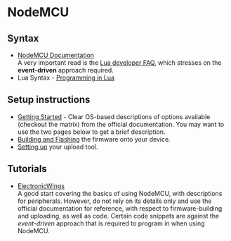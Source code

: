 # NodeMCU

## Syntax
- [NodeMCU Documentation](https://nodemcu.readthedocs.io/en/master/)
  <br>  A very important read is the [Lua developer FAQ][dev-faq], which stresses on the **event-driven** approach required.
- Lua Syntax - [Programming in Lua](https://www.lua.org/pil/contents.html)

[dev-faq]:https://nodemcu.readthedocs.io/en/master/lua-developer-faq

## Setup instructions
- [Getting Started][get-start] - Clear OS-based descriptions of options available (checkout the matrix) from the official documentation. You may want to use the two pages below to get a brief description. 
- [Building and Flashing](./build-flash.md) the firmware onto your device.
- [Setting up](./uploader.md) your upload tool.

[get-start]:https://nodemcu.readthedocs.io/en/master/getting-started/#getting-started-aka-nodemcu-quick-start

## Tutorials
- [ElectronicWings](http://www.electronicwings.com/nodemcu/basics)
 <br>  A good start covering the basics of using NodeMCU, with descriptions for peripherals. However, do not rely on its details only and use the official documentation for reference, with respect to firmware-building and uploading, as well as code. Certain code snippets are against the _event-driven_ approach that is required to program in when using NodeMCU.
